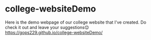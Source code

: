 # college-websiteDemo

Here is the demo webpage of our college website that I've created. Do check it out and leave your suggestions😌
https://gops229.github.io/college-websiteDemo/
